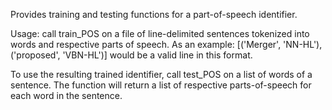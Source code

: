 Provides training and testing functions for a part-of-speech identifier.

Usage: call train_POS on a file of line-delimited sentences tokenized into words and respective parts of speech. As an example:
[('Merger', 'NN-HL'), ('proposed', 'VBN-HL')]
would be a valid line in this format.

To use the resulting trained identifier, call test_POS on a list of words of a sentence. The function will return a list of respective parts-of-speech for each word in the sentence.
